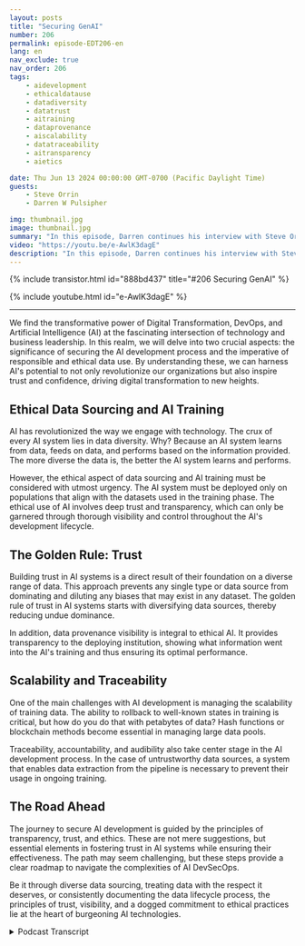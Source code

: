 ```yaml
---
layout: posts
title: "Securing GenAI"
number: 206
permalink: episode-EDT206-en
lang: en
nav_exclude: true
nav_order: 206
tags:
    - aidevelopment
    - ethicaldatause
    - datadiversity
    - datatrust
    - aitraining
    - dataprovenance
    - aiscalability
    - datatraceability
    - aitransparency
    - aietics

date: Thu Jun 13 2024 00:00:00 GMT-0700 (Pacific Daylight Time)
guests:
    - Steve Orrin
    - Darren W Pulsipher

img: thumbnail.jpg
image: thumbnail.jpg
summary: "In this episode, Darren continues his interview with Steve Orrin, the CTO of Intel Federal. They discuss the paradigm shift in DevSecOps to handle Artificial Intelligence and the dynamic nature of application development that AI requires."
video: "https://youtu.be/e-AwlK3dagE"
description: "In this episode, Darren continues his interview with Steve Orrin, the CTO of Intel Federal. They discuss the paradigm shift in DevSecOps to handle Artificial Intelligence and the dynamic nature of application development that AI requires."
---
```


<div>
{% include transistor.html id="888bd437" title="#206 Securing GenAI" %}

{% include youtube.html id="e-AwlK3dagE" %}
</div>

---

We find the transformative power of Digital Transformation, DevOps, and Artificial Intelligence (AI) at the fascinating intersection of technology and business leadership. In this realm, we will delve into two crucial aspects: the significance of securing the AI development process and the imperative of responsible and ethical data use. By understanding these, we can harness AI's potential to not only revolutionize our organizations but also inspire trust and confidence, driving digital transformation to new heights. 

## Ethical Data Sourcing and AI Training

AI has revolutionized the way we engage with technology. The crux of every AI system lies in data diversity. Why? Because an AI system learns from data, feeds on data, and performs based on the information provided. The more diverse the data is, the better the AI system learns and performs. 

However, the ethical aspect of data sourcing and AI training must be considered with utmost urgency. The AI system must be deployed only on populations that align with the datasets used in the training phase. The ethical use of AI involves deep trust and transparency, which can only be garnered through thorough visibility and control throughout the AI's development lifecycle.

## The Golden Rule: Trust

Building trust in AI systems is a direct result of their foundation on a diverse range of data. This approach prevents any single type or data source from dominating and diluting any biases that may exist in any dataset. The golden rule of trust in AI systems starts with diversifying data sources, thereby reducing undue dominance. 

In addition, data provenance visibility is integral to ethical AI. It provides transparency to the deploying institution, showing what information went into the AI's training and thus ensuring its optimal performance.

## Scalability and Traceability

One of the main challenges with AI development is managing the scalability of training data. The ability to rollback to well-known states in training is critical, but how do you do that with petabytes of data? Hash functions or blockchain methods become essential in managing large data pools. 

Traceability, accountability, and audibility also take center stage in the AI development process. In the case of untrustworthy data sources, a system that enables data extraction from the pipeline is necessary to prevent their usage in ongoing training.

## The Road Ahead

The journey to secure AI development is guided by the principles of transparency, trust, and ethics. These are not mere suggestions, but essential elements in fostering trust in AI systems while ensuring their effectiveness. The path may seem challenging, but these steps provide a clear roadmap to navigate the complexities of AI DevSecOps.

Be it through diverse data sourcing, treating data with the respect it deserves, or consistently documenting the data lifecycle process, the principles of trust, visibility, and a dogged commitment to ethical practices lie at the heart of burgeoning AI technologies.



<details>
<summary> Podcast Transcript </summary>

<p></p>

</details>
